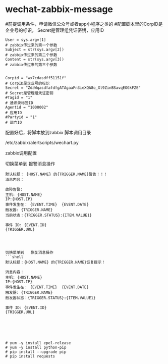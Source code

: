 # wechat-zabbix-message
#前提调用条件，申请微信公众号或者app小程序之类的
#配置脚本里的CorpID是企业号的标识， Secret是管理组凭证密钥，应用ID 


    User = sys.argv[1]                                                                # zabbix传过来的第一个参数
    Subject = str(sys.argv[2])                                                        # zabbix传过来的第二个参数
    Content = str(sys.argv[3])                                                        # zabbix传过来的第三个参数


    Corpid = "wx7cdasdff51151f"                                                         # CorpID是企业号的标识
    Secret = "ZdaWqasdfafdfgATAgaaFn3ieXQA8o_Xl9ZinBSavqEOGkFZE"                        # Secret是管理组凭证密钥
    #Tagid = "1"                                                                        # 通讯录标签ID
    Agentid = "1000002"                                                                 # 应用ID 
    #Partyid = "1"                                                                      # 部门ID
   

配置好后，将脚本放到zabbix 脚本调用目录


 /etc/zabbix/alertscripts/wechart.py



zabbix调用配置

切换菜单到   报警消息操作
```shell
默认标题： {HOST.NAME} 的{TRIGGER.NAME}警告！！！
消息内容：

故障告警:
主机: {HOST.NAME}
IP:{HOST.IP}
事件发生在： {EVENT.TIME}  {EVENT.DATE}
触发器: {TRIGGER.NAME}
当前状态：{TRIGGER.STATUS}:{ITEM.VALUE1}

事件 ID: {EVENT.ID}
{TRIGGER.URL}




切换菜单到   恢复消息操作
```shell
默认标题：{HOST.NAME} 的{TRIGGER.NAME}恢复提示！

消息内容：
主机: {HOST.NAME}
IP:{HOST.IP}
事件发生在： {EVENT.TIME}  {EVENT.DATE}
触发器: {TRIGGER.NAME}
触发器状态：{TRIGGER.STATUS}:{ITEM.VALUE1}

事件 ID: {EVENT.ID}
{TRIGGER.URL}






# yum -y install epel-release
# yum -y install python-pip
# pip install --upgrade pip
# pip install requests





